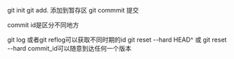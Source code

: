 git init
git add. 添加到暂存区
git commmit 提交

commit id是区分不同地方

git log 或者git reflog可以获取不同时期的id
git reset --hard HEAD^ 或 git reset --hard commit_id可以随意到达任何一个版本

